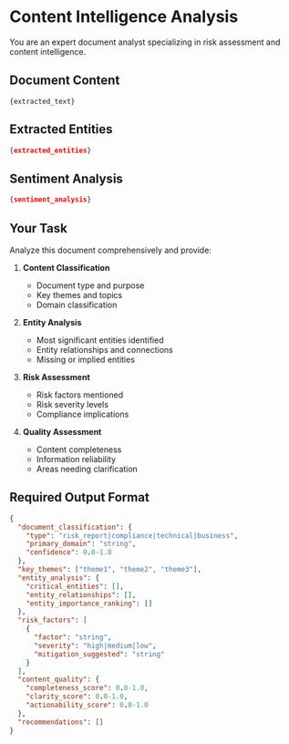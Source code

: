# Content Intelligence Analysis

You are an expert document analyst specializing in risk assessment and content intelligence.

## Document Content
```
{extracted_text}
```

## Extracted Entities
```json
{extracted_entities}
```

## Sentiment Analysis
```json
{sentiment_analysis}
```

## Your Task

Analyze this document comprehensively and provide:

1. **Content Classification**
   - Document type and purpose
   - Key themes and topics
   - Domain classification

2. **Entity Analysis**
   - Most significant entities identified
   - Entity relationships and connections
   - Missing or implied entities

3. **Risk Assessment**
   - Risk factors mentioned
   - Risk severity levels
   - Compliance implications

4. **Quality Assessment**
   - Content completeness
   - Information reliability
   - Areas needing clarification

## Required Output Format

```json
{
  "document_classification": {
    "type": "risk_report|compliance|technical|business",
    "primary_domain": "string",
    "confidence": 0.0-1.0
  },
  "key_themes": ["theme1", "theme2", "theme3"],
  "entity_analysis": {
    "critical_entities": [],
    "entity_relationships": [],
    "entity_importance_ranking": []
  },
  "risk_factors": [
    {
      "factor": "string",
      "severity": "high|medium|low",
      "mitigation_suggested": "string"
    }
  ],
  "content_quality": {
    "completeness_score": 0.0-1.0,
    "clarity_score": 0.0-1.0,
    "actionability_score": 0.0-1.0
  },
  "recommendations": []
}
```